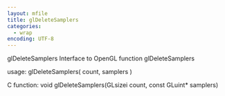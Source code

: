 ```yaml
---
layout: mfile
title: glDeleteSamplers
categories:
  - wrap
encoding: UTF-8
---
```


glDeleteSamplers  Interface to OpenGL function glDeleteSamplers

usage:  glDeleteSamplers( count, samplers )

C function:  void glDeleteSamplers(GLsizei count, const GLuint\* samplers)